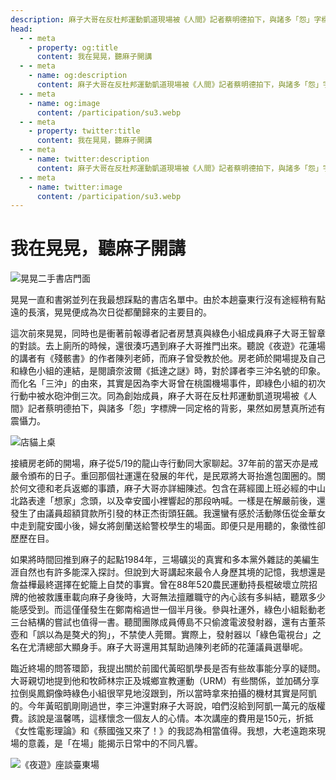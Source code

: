 ```yaml
---
description: 麻子大哥在反杜邦運動凱道現場被《人間》記者蔡明德拍下，與諸多「怨」字標牌一同定格的背影，果然如房慧真所述有震懾力
head:
  - - meta
    - property: og:title
      content: 我在晃晃，聽麻子開講
  - - meta
    - name: og:description
      content: 麻子大哥在反杜邦運動凱道現場被《人間》記者蔡明德拍下，與諸多「怨」字標牌一同定格的背影，果然如房慧真所述有震懾力
  - - meta
    - name: og:image
      content: /participation/su3.webp
  - - meta
    - property: twitter:title
      content: 我在晃晃，聽麻子開講
  - - meta
    - name: twitter:description
      content: 麻子大哥在反杜邦運動凱道現場被《人間》記者蔡明德拍下，與諸多「怨」字標牌一同定格的背影，果然如房慧真所述有震懾力
  - - meta
    - name: twitter:image
      content: /participation/su3.webp
---
```


# 我在晃晃，聽麻子開講

<p><Badge type="info" text="🌳 Evergreen" /></P>

![晃晃二手書店門面](/participation/su1.webp)

晃晃一直和書粥並列在我最想踩點的書店名單中。由於本趟臺東行沒有途經稍有點遠的長濱，晃晃便成為次日從都蘭歸來的主要目的。

這次前來晃晃，同時也是衝著前報導者記者房慧真與綠色小組成員麻子大哥王智章的對談。去上廁所的時候，還很湊巧遇到麻子大哥推門出來。聽說《夜遊》花蓮場的講者有《殘骸書》的作者陳列老師，而麻子曾受教於他。房老師於開場提及自己和綠色小組的連結，是閱讀奈波爾《抵達之謎》時，對於譯者李三沖名號的印象。而化名「三沖」的由來，其實是因為李大哥曾在桃園機場事件，即綠色小組的初次行動中被水砲沖倒三次。同為創始成員，麻子大哥在反杜邦運動凱道現場被《人間》記者蔡明德拍下，與諸多「怨」字標牌一同定格的背影，果然如房慧真所述有震懾力。

![店貓上桌](/participation/su2.webp)

接續房老師的開場，麻子從5/19的龍山寺行動同大家聊起。37年前的當天亦是戒嚴令頒布的日子。重回那個社運還在發展的年代，是民眾將大哥抬進包圍圈的。關於何文德和老兵返鄉的事蹟，麻子大哥亦詳細陳述。包含在蔣經國上班必經的中山北路表達「想家」念頭，以及幸安國小裡響起的那段吶喊。一樣是在解嚴前後，還發生了由議員超額貸款所引發的林正杰街頭狂飆。我還蠻有感於活動隊伍從金華女中走到龍安國小後，婦女將劍蘭送給警校學生的場面。即便只是用聽的，象徵性卻歷歷在目。

如果將時間回推到麻子的起點1984年，三場礦災的真實和多本黨外雜誌的美編生涯自然也有許多能深入探討。但說到大哥講起來最令人身歷其境的記憶，我想還是詹益樺最終選擇在蛇籠上自焚的事實。曾在88年520農民運動持長棍破壞立院招牌的他被救護車載向麻子身後時，大哥無法擅離職守的內心該有多糾結，聽眾多少能感受到。而這僅僅發生在鄭南榕過世一個半月後。參與社運外，綠色小組鬆動老三台結構的嘗試也值得一書。聽聞團隊成員傅島不只偷渡電波發射器，還有古董茶壺和「誤以為是獒犬的狗」，不禁使人莞爾。實際上，發射器以「綠色電視台」之名在尤清總部大顯身手。麻子大哥還用其幫助過陳列老師的花蓮議員選舉呢。

臨近終場的問答環節，我提出關於前國代黃昭凱學長是否有些故事能分享的疑問。大哥親切地提到他和牧師林宗正及城鄉宣教運動（URM）有些關係，並加碼分享拉倒吳鳳銅像時綠色小組很罕見地沒跟到，所以當時拿來拍攝的機材其實是阿凱的。今年黃昭凱剛剛過世，李三沖還對麻子大哥說，咱們沒給到阿凱一萬元的版權費。該說是溫馨嗎，這樣懷念一個友人的心情。本次講座的費用是150元，折抵《女性電影理論》和《蔡國強又來了！》的我認為相當值得。我想，大老遠跑來現場的意義，是「在場」能揭示日常中的不同凡響。

![《夜遊》座談臺東場](/participation/su3.webp)